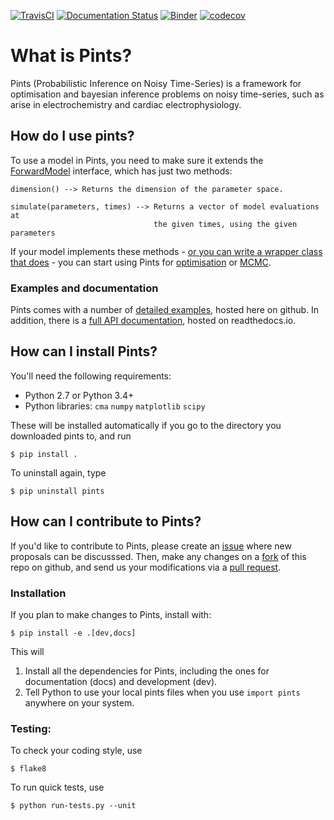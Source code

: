 [![TravisCI](https://travis-ci.org/pints-team/pints.svg?branch=master)](https://travis-ci.org/pints-team/pints)
[![Documentation Status](https://readthedocs.org/projects/pints/badge/?version=latest)](http://pints.readthedocs.io/en/latest/?badge=latest)
[![Binder](https://mybinder.org/badge.svg)](https://mybinder.org/v2/gh/pints-team/pints/master?filepath=examples)
 [![codecov](https://codecov.io/gh/pints-team/pints/branch/master/graph/badge.svg)](https://codecov.io/gh/pints-team/pints)

# What is Pints?

Pints (Probabilistic Inference on Noisy Time-Series) is a framework for optimisation and bayesian inference problems on noisy time-series, such as arise in electrochemistry and cardiac electrophysiology.


## How do I use pints?

To use a model in Pints, you need to make sure it extends the [ForwardModel](http://pints.readthedocs.io/en/latest/core_classes_and_methods.html#forward-model) interface, which has just two methods:

```
dimension() --> Returns the dimension of the parameter space.
        
simulate(parameters, times) --> Returns a vector of model evaluations at
                                the given times, using the given parameters
```

If your model implements these methods - [or you can write a wrapper class that does](examples/writing-a-model.ipynb) - you can start using Pints for [optimisation](examples/optimisation-first-example.ipynb) or [MCMC](examples/inference-first-example.ipynb).

### Examples and documentation

Pints comes with a number of [detailed examples](examples/EXAMPLES.md), hosted here on github. In addition, there is a [full API documentation](http://pints.readthedocs.io/en/latest/), hosted on readthedocs.io.

## How can I install Pints?

You'll need the following requirements:

- Python 2.7 or Python 3.4+
- Python libraries: `cma` `numpy` `matplotlib` `scipy`

These will be installed automatically if you go to the directory you downloaded pints to, and run

```
$ pip install .
```

To uninstall again, type

```
$ pip uninstall pints
```

## How can I contribute to Pints?

If you'd like to contribute to Pints, please create an [issue](https://guides.github.com/features/issues/) where new proposals can be discusssed. Then, make any changes on a [fork](https://help.github.com/articles/fork-a-repo/) of this repo on github, and send us your modifications via a [pull request](https://help.github.com/articles/about-pull-requests/).

### Installation

If you plan to make changes to Pints, install with:

```
$ pip install -e .[dev,docs]
```

This will

1. Install all the dependencies for Pints, including the ones for documentation (docs) and development (dev).
2. Tell Python to use your local pints files when you use `import pints` anywhere on your system.

### Testing:

To check your coding style, use

```
$ flake8
```

To run quick tests, use

```
$ python run-tests.py --unit
```


